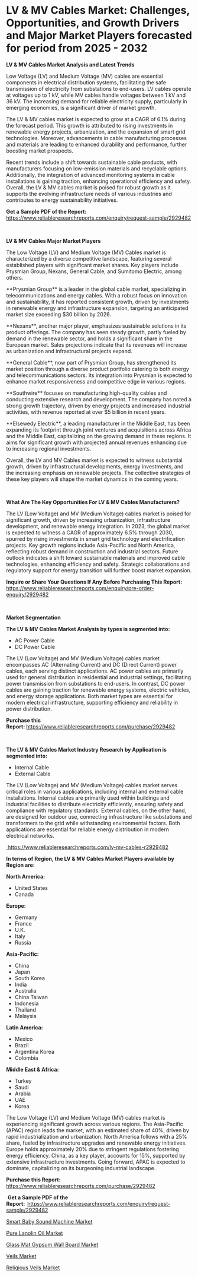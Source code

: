 <p><h1>LV & MV Cables Market: Challenges, Opportunities, and Growth Drivers and Major Market Players forecasted for period from 2025 - 2032</h1></p><p><strong>LV & MV Cables Market Analysis and Latest Trends</strong></p>
<p><p>Low Voltage (LV) and Medium Voltage (MV) cables are essential components in electrical distribution systems, facilitating the safe transmission of electricity from substations to end-users. LV cables operate at voltages up to 1 kV, while MV cables handle voltages between 1 kV and 36 kV. The increasing demand for reliable electricity supply, particularly in emerging economies, is a significant driver of market growth. </p><p>The LV & MV cables market is expected to grow at a CAGR of 6.1% during the forecast period. This growth is attributed to rising investments in renewable energy projects, urbanization, and the expansion of smart grid technologies. Moreover, advancements in cable manufacturing processes and materials are leading to enhanced durability and performance, further boosting market prospects. </p><p>Recent trends include a shift towards sustainable cable products, with manufacturers focusing on low-emission materials and recyclable options. Additionally, the integration of advanced monitoring systems in cable installations is gaining traction, enhancing operational efficiency and safety. Overall, the LV & MV cables market is poised for robust growth as it supports the evolving infrastructure needs of various industries and contributes to energy sustainability initiatives.</p></p>
<p><strong>Get a Sample PDF of the Report:&nbsp;</strong> <a href="https://www.reliableresearchreports.com/enquiry/request-sample/2929482?utm_campaign=113&utm_medium=2&utm_source=Github&utm_content=ia&utm_term=12032025&utm_id=lv-mv-cables">https://www.reliableresearchreports.com/enquiry/request-sample/2929482</a></p>
<p>&nbsp;</p>
<p><strong>LV & MV Cables Major Market Players</strong></p>
<p><p>The Low Voltage (LV) and Medium Voltage (MV) Cables market is characterized by a diverse competitive landscape, featuring several established players with significant market shares. Key players include Prysmian Group, Nexans, General Cable, and Sumitomo Electric, among others.</p><p>**Prysmian Group** is a leader in the global cable market, specializing in telecommunications and energy cables. With a robust focus on innovation and sustainability, it has reported consistent growth, driven by investments in renewable energy and infrastructure expansion, targeting an anticipated market size exceeding $30 billion by 2026.</p><p>**Nexans**, another major player, emphasizes sustainable solutions in its product offerings. The company has seen steady growth, partly fueled by demand in the renewable sector, and holds a significant share in the European market. Sales projections indicate that its revenues will increase as urbanization and infrastructural projects expand.</p><p>**General Cable**, now part of Prysmian Group, has strengthened its market position through a diverse product portfolio catering to both energy and telecommunications sectors. Its integration into Prysmian is expected to enhance market responsiveness and competitive edge in various regions.</p><p>**Southwire** focuses on manufacturing high-quality cables and conducting extensive research and development. The company has noted a strong growth trajectory, driven by energy projects and increased industrial activities, with revenue reported at over $5 billion in recent years.</p><p>**Elsewedy Electric**, a leading manufacturer in the Middle East, has been expanding its footprint through joint ventures and acquisitions across Africa and the Middle East, capitalizing on the growing demand in these regions. It aims for significant growth with projected annual revenues enhancing due to increasing regional investments.</p><p>Overall, the LV and MV Cables market is expected to witness substantial growth, driven by infrastructural developments, energy investments, and the increasing emphasis on renewable projects. The collective strategies of these key players will shape the market dynamics in the coming years.</p></p>
<p>&nbsp;</p>
<p><strong>What Are The Key Opportunities For LV & MV Cables Manufacturers?</strong></p>
<p><p>The LV (Low Voltage) and MV (Medium Voltage) cables market is poised for significant growth, driven by increasing urbanization, infrastructure development, and renewable energy integration. In 2023, the global market is expected to witness a CAGR of approximately 6.5% through 2030, spurred by rising investments in smart grid technology and electrification projects. Key growth regions include Asia-Pacific and North America, reflecting robust demand in construction and industrial sectors. Future outlook indicates a shift toward sustainable materials and improved cable technologies, enhancing efficiency and safety. Strategic collaborations and regulatory support for energy transition will further boost market expansion.</p></p>
<p><strong>Inquire or Share Your Questions If Any Before Purchasing This Report:</strong> <a href="https://www.reliableresearchreports.com/enquiry/pre-order-enquiry/2929482?utm_campaign=113&utm_medium=2&utm_source=Github&utm_content=ia&utm_term=12032025&utm_id=lv-mv-cables">https://www.reliableresearchreports.com/enquiry/pre-order-enquiry/2929482</a></p>
<p>&nbsp;</p>
<p><strong>Market Segmentation</strong></p>
<p><strong>The LV & MV Cables Market Analysis by types is segmented into:</strong></p>
<p><ul><li>AC Power Cable</li><li>DC Power Cable</li></ul></p>
<p><p>The LV (Low Voltage) and MV (Medium Voltage) cables market encompasses AC (Alternating Current) and DC (Direct Current) power cables, each serving distinct applications. AC power cables are primarily used for general distribution in residential and industrial settings, facilitating power transmission from substations to end-users. In contrast, DC power cables are gaining traction for renewable energy systems, electric vehicles, and energy storage applications. Both market types are essential for modern electrical infrastructure, supporting efficiency and reliability in power distribution.</p></p>
<p><strong>Purchase this Report:&nbsp;</strong><a href="https://www.reliableresearchreports.com/purchase/2929482?utm_campaign=113&utm_medium=2&utm_source=Github&utm_content=ia&utm_term=12032025&utm_id=lv-mv-cables">https://www.reliableresearchreports.com/purchase/2929482</a></p>
<p>&nbsp;</p>
<p><strong>The LV & MV Cables Market Industry Research by Application is segmented into:</strong></p>
<p><ul><li>Internal Cable</li><li>External Cable</li></ul></p>
<p><p>The LV (Low Voltage) and MV (Medium Voltage) cables market serves critical roles in various applications, including internal and external cable installations. Internal cables are primarily used within buildings and industrial facilities to distribute electricity efficiently, ensuring safety and compliance with regulatory standards. External cables, on the other hand, are designed for outdoor use, connecting infrastructure like substations and transformers to the grid while withstanding environmental factors. Both applications are essential for reliable energy distribution in modern electrical networks.</p></p>
<p><a href="https://www.reliableresearchreports.com/lv-mv-cables-r2929482?utm_campaign=113&utm_medium=2&utm_source=Github&utm_content=ia&utm_term=12032025&utm_id=lv-mv-cables">&nbsp;https://www.reliableresearchreports.com/lv-mv-cables-r2929482</a></p>
<p><strong>In terms of Region, the LV & MV Cables Market Players available by Region are:</strong></p>
<p>
    <p> <strong> North America: </strong>
        <ul>
            <li>United States</li>
            <li>Canada</li>
        </ul>
        </p> 
    <p> <strong> Europe: </strong>
        <ul>
            <li>Germany</li>
            <li>France</li>
            <li>U.K.</li>
            <li>Italy</li>
            <li>Russia</li>
        </ul>
        </p> 
    <p> <strong> Asia-Pacific: </strong>
        <ul>
            <li>China</li>
            <li>Japan</li>
            <li>South Korea</li>
            <li>India</li>
            <li>Australia</li>
            <li>China Taiwan</li>
            <li>Indonesia</li>
            <li>Thailand</li>
            <li>Malaysia</li>
        </ul>
        </p> 
    <p> <strong> Latin America: </strong>
        <ul>
            <li>Mexico</li>
            <li>Brazil</li>
            <li>Argentina Korea</li>
            <li>Colombia</li>
        </ul>
        </p> 
    <p> <strong> Middle East & Africa: </strong>
        <ul>
            <li>Turkey</li>
            <li>Saudi</li>
            <li>Arabia</li>
            <li>UAE</li>
            <li>Korea</li>
        </ul>
    </p>
    </p>
<p><p>The Low Voltage (LV) and Medium Voltage (MV) cables market is experiencing significant growth across various regions. The Asia-Pacific (APAC) region leads the market, with an estimated share of 40%, driven by rapid industrialization and urbanization. North America follows with a 25% share, fueled by infrastructure upgrades and renewable energy initiatives. Europe holds approximately 20% due to stringent regulations fostering energy efficiency. China, as a key player, accounts for 15%, supported by extensive infrastructure investments. Going forward, APAC is expected to dominate, capitalizing on its burgeoning industrial landscape.</p></p>
<p><strong>Purchase this Report: </strong><a href="https://www.reliableresearchreports.com/purchase/2929482?utm_campaign=113&utm_medium=2&utm_source=Github&utm_content=ia&utm_term=12032025&utm_id=lv-mv-cables">https://www.reliableresearchreports.com/purchase/2929482</a></p>
<p>&nbsp;<strong>Get a Sample PDF of the Report:&nbsp;&nbsp;</strong><a href="https://www.reliableresearchreports.com/enquiry/request-sample/2929482?utm_campaign=113&utm_medium=2&utm_source=Github&utm_content=ia&utm_term=12032025&utm_id=lv-mv-cables">https://www.reliableresearchreports.com/enquiry/request-sample/2929482</a></p>
<p><strong></strong></p>
<p><p><a href="https://github.com/vassihucz/Market-Research-Report-List-1/blob/main/smart-baby-sound-machine-market.md?utm_campaign=113&utm_medium=2&utm_source=Github&utm_content=ia&utm_term=12032025&utm_id=lv-mv-cables">Smart Baby Sound Machine Market</a></p><p><a href="https://github.com/krulicfidura/Market-Research-Report-List-1/blob/main/pure-lanolin-oil-market.md?utm_campaign=113&utm_medium=2&utm_source=Github&utm_content=ia&utm_term=12032025&utm_id=lv-mv-cables">Pure Lanolin Oil Market</a></p><p><a href="https://github.com/rreynagjysma65/Market-Research-Report-List-1/blob/main/glass-mat-gypsum-wall-board-market.md?utm_campaign=113&utm_medium=2&utm_source=Github&utm_content=ia&utm_term=12032025&utm_id=lv-mv-cables">Glass Mat Gypsum Wall Board Market</a></p><p><a href="https://github.com/dibesnayee/Market-Research-Report-List-1/blob/main/veils-market.md?utm_campaign=113&utm_medium=2&utm_source=Github&utm_content=ia&utm_term=12032025&utm_id=lv-mv-cables">Veils Market</a></p><p><a href="https://github.com/denbelnmer50/Market-Research-Report-List-1/blob/main/religious-veils-market.md?utm_campaign=113&utm_medium=2&utm_source=Github&utm_content=ia&utm_term=12032025&utm_id=lv-mv-cables">Religious Veils Market</a></p></p>